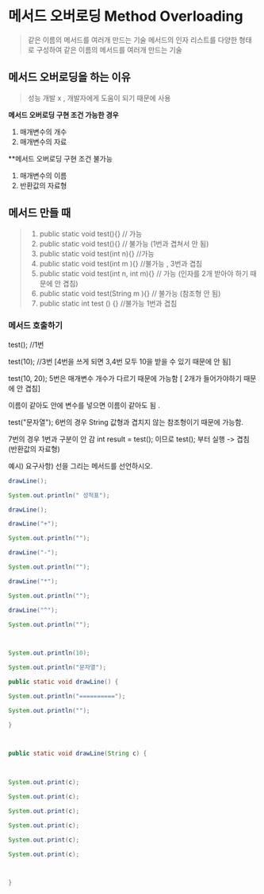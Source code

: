 # 메서드 오버로딩 Method Overloading

> 같은 이름의 메서드를 여러개 만드는 기술
> 메서드의 인자 리스트를 다양한 형태로 구성하여 같은 이름의 메서드를 여러개 만드는 기술

## 메서드 오버로딩을 하는 이유 
> 성능 개발 x , 
> 개발자에게 도움이 되기 때문에 사용

**메서드 오버로딩 구현 조건 가능한 경우**
1. 매개변수의 개수
2. 매개변수의 자료

**메서드 오버로딩 구현 조건 불가능
1. 매개변수의 이름
2. 반환값의 자료형 

## 메서드 만들 때
> 1. public static void test(){} // 가능
> 2. public static void test(){} // 불가능 (1번과 겹쳐서 안 됨)
> 3. public static void test(int n){} //가능 
> 4. public static void test(int m ){} //불가능 , 3번과 겹침
> 5. public static void test(int n, int m){} // 가능 (인자를 2개 받아야 하기 때문에 안 겹침)
> 6. public static void test(String m ){} // 불가능 (참조형 안 됨)
> 7. public static int test () {} //불가능 1번과 겹침

### 메서드 호출하기
 test(); //1번

 test(10); //3번 [4번을 쓰게 되면 3,4번 모두 10을 받을 수 있기 때문에 안 됨]

 test(10, 20); 5번은 매개변수 개수가 다르기 때문에 가능함 [ 2개가 들어가야하기 때문에 안 겹침]

 이름이 같아도 안에 변수를 넣으면 이름이 같아도 됨 .

 test("문자열"); 6번의 경우 String 값형과 겹치지 않는 참조형이기 때문에 가능함.

 7번의 경우 1번과 구분이 안 감 int result = test(); 이므로 test(); 부터 실행 -> 겹침 (반환값의 자료형)


예시)
요구사항) 선을 그리는 메서드를 선언하시오.
```java
drawLine();

System.out.println(" 성적표");

drawLine();

drawLine("+");

System.out.println("");

drawLine("-");

System.out.println("");

drawLine("*");

System.out.println("");

drawLine("^");

System.out.println("");

  

System.out.println(10);

System.out.println("문자열");

public static void drawLine() {

System.out.println("==========");

System.out.println("");

}

  

public static void drawLine(String c) {

  

System.out.print(c);

System.out.print(c);

System.out.print(c);

System.out.print(c);

System.out.print(c);

System.out.print(c);

  

}
```